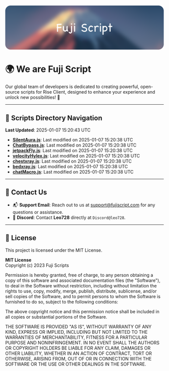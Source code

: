 ![Banner](.github/b.webp)

# 🌍 **We are Fuji Script**

Our global team of developers is dedicated to creating powerful, open-source scripts for Rise Client, designed to enhance your experience and unlock new possibilities! 🌟

---
<!-- SCRIPTS_NAVIGATION_START -->
## 📂 **Scripts Directory Navigation**

**Last Updated**: 2025-01-07 15:20:43 UTC

- **[SilentAura.js](scripts/SilentAura.js)**: Last modified on 2025-01-07 15:20:38 UTC
- **[ChatBypass.js](scripts/ChatBypass.js)**: Last modified on 2025-01-07 15:20:38 UTC
- **[jetpackFly.js](scripts/jetpackFly.js)**: Last modified on 2025-01-07 15:20:38 UTC
- **[velocityHylex.js](scripts/velocityHylex.js)**: Last modified on 2025-01-07 15:20:38 UTC
- **[chestxray.js](scripts/chestxray.js)**: Last modified on 2025-01-07 15:20:38 UTC
- **[bedxray.js](scripts/bedxray.js)**: Last modified on 2025-01-07 15:20:38 UTC
- **[chatMacro.js](scripts/chatMacro.js)**: Last modified on 2025-01-07 15:20:38 UTC

<!-- SCRIPTS_NAVIGATION_END -->

---

## 💬 **Contact Us**  
- 📬 **Support Email**: Reach out to us at [support@fujiscript.com](mailto:support@fujiscript.com) for any questions or assistance.  
- 💬 **Discord**: Contact **Leo728** directly at `Discord@leo728`.

---

## 📜 **License**

This project is licensed under the MIT License.  

**MIT License**  
Copyright (c) 2023 Fuji Scripts  

Permission is hereby granted, free of charge, to any person obtaining a copy of this software and associated documentation files (the "Software"), to deal in the Software without restriction, including without limitation the rights to use, copy, modify, merge, publish, distribute, sublicense, and/or sell copies of the Software, and to permit persons to whom the Software is furnished to do so, subject to the following conditions:  

The above copyright notice and this permission notice shall be included in all copies or substantial portions of the Software.  

THE SOFTWARE IS PROVIDED "AS IS", WITHOUT WARRANTY OF ANY KIND, EXPRESS OR IMPLIED, INCLUDING BUT NOT LIMITED TO THE WARRANTIES OF MERCHANTABILITY, FITNESS FOR A PARTICULAR PURPOSE AND NONINFRINGEMENT. IN NO EVENT SHALL THE AUTHORS OR COPYRIGHT HOLDERS BE LIABLE FOR ANY CLAIM, DAMAGES OR OTHER LIABILITY, WHETHER IN AN ACTION OF CONTRACT, TORT OR OTHERWISE, ARISING FROM, OUT OF OR IN CONNECTION WITH THE SOFTWARE OR THE USE OR OTHER DEALINGS IN THE SOFTWARE.  
